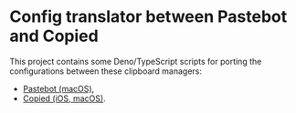 # Config translator between Pastebot and Copied

This project contains some Deno/TypeScript scripts for porting the configurations between these clipboard managers:

- [Pastebot (macOS)](https://tapbots.com/pastebot/help/),
- [Copied (iOS, macOS)](https://docs.copied.app/#/ios/quickstart).
